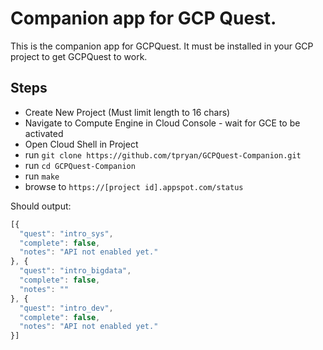 # Companion app for GCP Quest. 

This is the companion app for GCPQuest. It must be installed in your GCP project
to get GCPQuest to work. 

## Steps
* Create New Project (Must limit length to 16 chars)
* Navigate to Compute Engine in Cloud Console - wait for GCE to be activated
* Open Cloud Shell in Project
* run `git clone https://github.com/tpryan/GCPQuest-Companion.git`
* run `cd GCPQuest-Companion`
* run `make`
* browse to `https://[project id].appspot.com/status`

Should output: 

```js
[{
  "quest": "intro_sys",
  "complete": false,
  "notes": "API not enabled yet."
}, {
  "quest": "intro_bigdata",
  "complete": false,
  "notes": ""
}, {
  "quest": "intro_dev",
  "complete": false,
  "notes": "API not enabled yet."
}]
```
